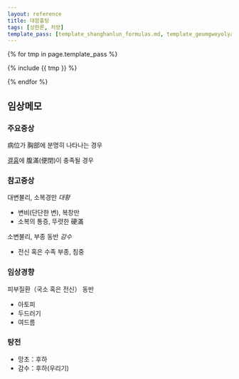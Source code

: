 ```yaml
---
layout: reference
title: 대함흉탕
tags: [상한론, 처방]
template_pass: [template_shanghanlun_formulas.md, template_geumgweyolyag_formulas.md, template_etc_formulas.md]
---
```



{% for tmp in page.template_pass %}

{% include {{ tmp }} %}

{% endfor %}


## 임상메모

### 주요증상

病位가 胸部에 분명히 나타나는 경우

[결흉]({{site.sympurl}}/결흉)에 腹滿(便閉)이 충족될 경우

### 참고증상

대변불리, 소복경만 _대황_
* 변비(단단한 변), 복창만
* 소복의 통증, 뚜렷한 硬滿

소변불리, 부종 동반 _감수_
* 전신 혹은 수족 부종, 침중

### 임상경향

피부질환（국소 혹은 전신） 동반
* 아토피
* 두드러기
* 여드름

### 탕전

* 망초：후하
* 감수：후하(우리기)
